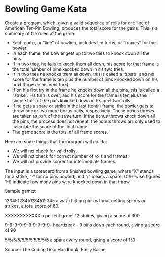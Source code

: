 # Bowling Game Kata
Create a program, which, given a valid sequence of rolls for one line of American Ten-Pin Bowling, produces the total score for the game. This is a summary of the rules of the game:

- Each game, or “line” of bowling, includes ten turns, or “frames” for the bowler.
- In each frame, the bowler gets up to two tries to knock down all the pins.
- If in two tries, he fails to knock them all down, his score for that frame is the total number of pins knocked down in his two tries.
- If in two tries he knocks them all down, this is called a “spare” and his score for the frame is ten plus the number of pins knocked down on his next throw (in his next turn).
- If on his first try in the frame he knocks down all the pins, this is called a “strike”. His turn is over, and his score for the frame is ten plus the simple total of the pins knocked down in his next two rolls.
- If he gets a spare or strike in the last (tenth) frame, the bowler gets to throw one or two more bonus balls, respectively. These bonus throws are taken as part of the same turn. If the bonus throws knock down all the pins, the process does not repeat: the bonus throws are only used to calculate the score of the final frame.
- The game score is the total of all frame scores.

Here are some things that the program will not do:
- We will not check for valid rolls.
- We will not check for correct number of rolls and
frames.
- We will not provide scores for intermediate frames.

The input is a scorecard from a finished bowling game, where “X” stands for a strike, “-” for no pins bowled, and “/” means a spare. Otherwise figures 1-9 indicate how many pins were knocked down in that throw.

Sample games:

12345123451234512345
always hitting pins without getting spares or strikes, a total score of 60

XXXXXXXXXXXX
a perfect game, 12 strikes, giving a score of 300

9-9-9-9-9-9-9-9-9-9-
heartbreak - 9 pins down each round, giving a score of 90

5/5/5/5/5/5/5/5/5/5/5
a spare every round, giving a score of 150


Source: The Coding Dojo Handbook, Emily Bache